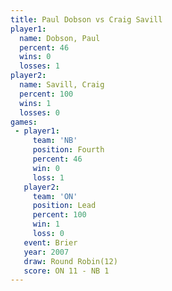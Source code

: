 ```yaml
---
title: Paul Dobson vs Craig Savill
player1:             
  name: Dobson, Paul 
  percent: 46        
  wins: 0            
  losses: 1          
player2:             
  name: Savill, Craig
  percent: 100       
  wins: 1            
  losses: 0          
games:
 - player1:          
     team: 'NB'      
     position: Fourth
     percent: 46     
     win: 0          
     loss: 1         
   player2:        
     team: 'ON'    
     position: Lead
     percent: 100  
     win: 1        
     loss: 0       
   event: Brier         
   year: 2007           
   draw: Round Robin(12)
   score: ON 11 - NB 1  
---
```


